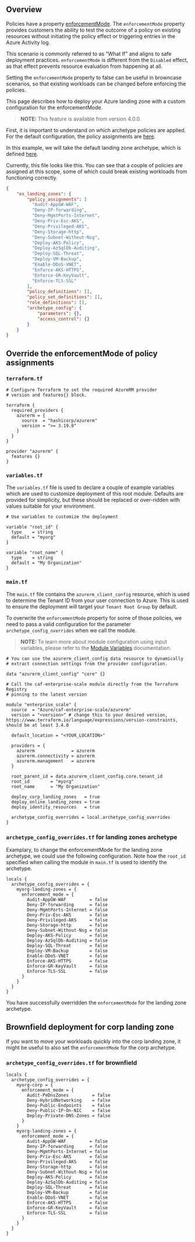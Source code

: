 <!-- markdownlint-disable first-line-h1 -->
## Overview

Policies have a property [enforcementMode](https://learn.microsoft.com/en-us/azure/governance/policy/concepts/assignment-structure#enforcement-mode). The `enforcementMode` property provides customers the ability to test the outcome of a policy on existing resources without initiating the policy effect or triggering entries in the Azure Activity log.

This scenario is commonly referred to as "What If" and aligns to safe deployment practices. `enforcementMode` is different from the `Disabled` effect, as that effect prevents resource evaluation from happening at all.

Setting the `enforcementMode` property to false can be useful in browncase scenarios, so that existing workloads can be changed before enforcing the policies.

This page describes how to deploy your Azure landing zone with a custom configuration for the enforcementMode.

> **NOTE:** This feature is available from version 4.0.0.

First, it is important to understand on which archetype policies are applied. For the default configuration, the policy assignments are [here](../../modules/archetypes/lib/archetype_definitions/).

In this example, we will take the default landing zone archetype, which is defined [here](../../modules/archetypes/lib/archetype_definitions/archetype_definition_es_landing_zones.tmpl.json).

Currently, this file looks like this. You can see that a couple of policies are assigned at this scope, some of which could break existing workloads from functioning correctly.

```json
{
    "es_landing_zones": {
        "policy_assignments": [
          "Audit-AppGW-WAF",
          "Deny-IP-forwarding",
          "Deny-MgmtPorts-Internet",
          "Deny-Priv-Esc-AKS",
          "Deny-Privileged-AKS",
          "Deny-Storage-http",
          "Deny-Subnet-Without-Nsg",
          "Deploy-AKS-Policy",
          "Deploy-AzSqlDb-Auditing",
          "Deploy-SQL-Threat",
          "Deploy-VM-Backup",
          "Enable-DDoS-VNET",
          "Enforce-AKS-HTTPS",
          "Enforce-GR-KeyVault",
          "Enforce-TLS-SSL"
        ],
        "policy_definitions": [],
        "policy_set_definitions": [],
        "role_definitions": [],
        "archetype_config": {
            "parameters": {},
            "access_control": {}
        }
    }
}
```

## Override the enforcementMode of policy assignments

### `terraform.tf`

```hcl
# Configure Terraform to set the required AzureRM provider
# version and features{} block.

terraform {
  required_providers {
    azurerm = {
      source  = "hashicorp/azurerm"
      version = ">= 3.19.0"
    }
  }
}

provider "azurerm" {
  features {}
}
```

### `variables.tf`

The `variables.tf` file is used to declare a couple of example variables which are used to customize deployment of this root module. Defaults are provided for simplicity, but these should be replaced or over-ridden with values suitable for your environment.

```hcl
# Use variables to customize the deployment

variable "root_id" {
  type    = string
  default = "myorg"
}

variable "root_name" {
  type    = string
  default = "My Organization"
}
```

### `main.tf`

The `main.tf` file contains the `azurerm_client_config` resource, which is used to determine the Tenant ID from your user connection to Azure. This is used to ensure the deployment will target your `Tenant Root Group` by default.

To overwrite the `enforcementMode` property for some of those policies, we need to pass a valid configuration for the parameter `archetype_config_overrides` when we call the module.

> **NOTE:** To learn more about module configuration using input variables, please refer to the [Module Variables](%5BUser-Guide%5D-Module-Variables) documentation.

```hcl
# You can use the azurerm_client_config data resource to dynamically
# extract connection settings from the provider configuration.

data "azurerm_client_config" "core" {}

# Call the caf-enterprise-scale module directly from the Terraform Registry
# pinning to the latest version

module "enterprise_scale" {
  source  = "Azure/caf-enterprise-scale/azurerm"
  version = "<version>" # change this to your desired version, https://www.terraform.io/language/expressions/version-constraints, should be at least 3.4.0

  default_location = "<YOUR_LOCATION>"

  providers = {
    azurerm              = azurerm
    azurerm.connectivity = azurerm
    azurerm.management   = azurerm
  }

  root_parent_id = data.azurerm_client_config.core.tenant_id
  root_id        = "myorg"
  root_name      = "My Organization"

  deploy_corp_landing_zones   = true
  deploy_online_landing_zones = true
  deploy_identity_resources   = true

  archetype_config_overrides = local.archetype_config_overrides
}
```

### `archetype_config_overrides.tf` for landing zones archetype

Examplary, to change the enforcementMode for the landing zone archetype, we could use the following configuration. Note how the `root_id` specified when calling the module in `main.tf` is used to identify the archetype.

```hcl
locals {
  archetype_config_overrides = {
    myorg-landing-zones = {
      enforcement_mode = {
        Audit-AppGW-WAF         = false
        Deny-IP-forwarding      = false
        Deny-MgmtPorts-Internet = false
        Deny-Priv-Esc-AKS       = false
        Deny-Privileged-AKS     = false
        Deny-Storage-http       = false
        Deny-Subnet-Without-Nsg = false
        Deploy-AKS-Policy       = false
        Deploy-AzSqlDb-Auditing = false
        Deploy-SQL-Threat       = false
        Deploy-VM-Backup        = false
        Enable-DDoS-VNET        = false
        Enforce-AKS-HTTPS       = false
        Enforce-GR-KeyVault     = false
        Enforce-TLS-SSL         = false
      }
    }
  }
}
```

You have successfully overridden the `enforcementMode` for the landing zone archetype.

## Brownfield deployment for corp landing zone

If you want to move your workloads quickly into the corp landing zone, it might be useful to also set the `enforcementMode` for the corp archetype.

### `archetype_config_overrides.tf` for brownfield

```hcl
locals {
  archetype_config_overrides = {
    myorg-corp = {
      enforcement_mode = {
        Audit-PeDnsZones         = false
        Deny-HybridNetworking    = false
        Deny-Public-Endpoints    = false
        Deny-Public-IP-On-NIC    = false
        Deploy-Private-DNS-Zones = false
      }
    }
    myorg-landing-zones = {
      enforcement_mode = {
        Audit-AppGW-WAF         = false
        Deny-IP-forwarding      = false
        Deny-MgmtPorts-Internet = false
        Deny-Priv-Esc-AKS       = false
        Deny-Privileged-AKS     = false
        Deny-Storage-http       = false
        Deny-Subnet-Without-Nsg = false
        Deploy-AKS-Policy       = false
        Deploy-AzSqlDb-Auditing = false
        Deploy-SQL-Threat       = false
        Deploy-VM-Backup        = false
        Enable-DDoS-VNET        = false
        Enforce-AKS-HTTPS       = false
        Enforce-GR-KeyVault     = false
        Enforce-TLS-SSL         = false
      }
    }
  }
}
```

